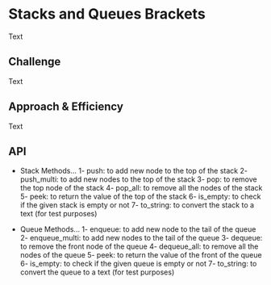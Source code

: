 # Stacks and Queues Brackets

Text

## Challenge

Text

## Approach & Efficiency

Text

## API

- Stack Methods...
  1- push: to add new node to the top of the stack
  2- push_multi: to add new nodes to the top of the stack
  3- pop: to remove the top node of the stack
  4- pop_all: to remove all the nodes of the stack
  5- peek: to return the value of the top of the stack
  6- is_empty: to check if the given stack is empty or not
  7- to_string: to convert the stack to a text (for test purposes)

- Queue Methods...
  1- enqueue: to add new node to the tail of the queue
  2- enqueue_multi: to add new nodes to the tail of the queue
  3- dequeue: to remove the front node of the queue
  4- dequeue_all: to remove all the nodes of the queue
  5- peek: to return the value of the front of the queue
  6- is_empty: to check if the given queue is empty or not
  7- to_string: to convert the queue to a text (for test purposes)
